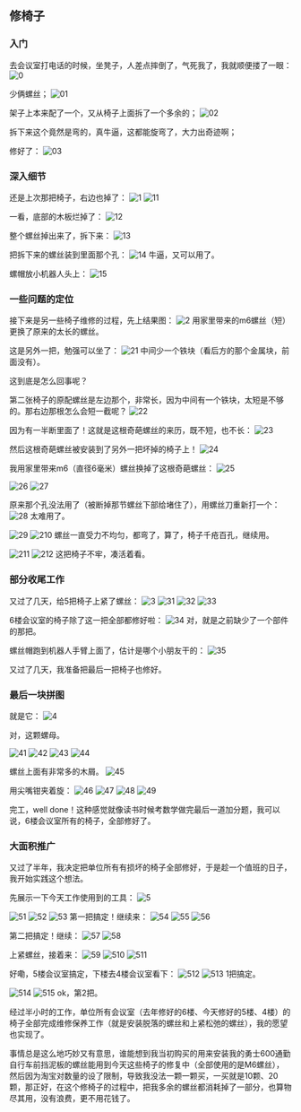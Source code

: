 ## 修椅子
### 入门
去会议室打电话的时候，坐凳子，人差点摔倒了，气死我了，我就顺便搂了一眼：
![0](../images/3-维修家具/07-修椅子/0.webp)

少俩螺丝；
![01](../images/3-维修家具/07-修椅子/01.webp)

架子上本来配了一个，又从椅子上面拆了一个多余的；
![02](../images/3-维修家具/07-修椅子/02.webp)

拆下来这个竟然是弯的，真牛逼，这都能旋弯了，大力出奇迹啊；

修好了：
![03](../images/3-维修家具/07-修椅子/03.webp)

### 深入细节
还是上次那把椅子，右边也掉了：
![1](../images/3-维修家具/07-修椅子/1.webp)
![11](../images/3-维修家具/07-修椅子/11.webp)

一看，底部的木板烂掉了：
![12](../images/3-维修家具/07-修椅子/12.webp)

整个螺丝掉出来了，拆下来：
![13](../images/3-维修家具/07-修椅子/13.webp)

把拆下来的螺丝装到里面那个孔：
![14](../images/3-维修家具/07-修椅子/14.webp)
牛逼，又可以用了。

螺帽放小机器人头上：
![15](../images/3-维修家具/07-修椅子/15.webp)

### 一些问题的定位
接下来是另一些椅子维修的过程，先上结果图：
![2](../images/3-维修家具/07-修椅子/2.webp)
用家里带来的m6螺丝（短）更换了原来的太长的螺丝。

这是另外一把，勉强可以坐了：
![21](../images/3-维修家具/07-修椅子/21.webp)
中间少一个铁块（看后方的那个金属块，前面没有）。

这到底是怎么回事呢？

第二张椅子的原配螺丝是左边那个，非常长，因为中间有一个铁块，太短是不够的。那右边那根怎么会短一截呢？
![22](../images/3-维修家具/07-修椅子/22.webp)

因为有一半断里面了！这就是这根奇葩螺丝的来历，既不短，也不长：
![23](../images/3-维修家具/07-修椅子/23.webp)

然后这根奇葩螺丝被安装到了另外一把坏掉的椅子上！
![24](../images/3-维修家具/07-修椅子/24.webp)

我用家里带来m6（直径6毫米）螺丝换掉了这根奇葩螺丝：
![25](../images/3-维修家具/07-修椅子/25.jpg)

![26](../images/3-维修家具/07-修椅子/26.webp)
![27](../images/3-维修家具/07-修椅子/27.webp)

原来那个孔没法用了（被断掉那节螺丝下部给堵住了），用螺丝刀重新打一个：
![28](../images/3-维修家具/07-修椅子/28.jpg)
太难用了。

![29](../images/3-维修家具/07-修椅子/29.webp)
![210](../images/3-维修家具/07-修椅子/210.webp)
螺丝一直受力不均匀，都弯了，算了，椅子千疮百孔，继续用。

![211](../images/3-维修家具/07-修椅子/211.webp)
![212](../images/3-维修家具/07-修椅子/212.webp)
这把椅子不牢，凑活着看。

### 部分收尾工作
又过了几天，给5把椅子上紧了螺丝：
![3](../images/3-维修家具/07-修椅子/3.webp)
![31](../images/3-维修家具/07-修椅子/31.webp)
![32](../images/3-维修家具/07-修椅子/32.webp)
![33](../images/3-维修家具/07-修椅子/33.webp)

6楼会议室的椅子除了这一把全部都修好啦：
![34](../images/3-维修家具/07-修椅子/34.webp)
对，就是之前缺少了一个部件的那把。

螺丝帽跑到机器人手臂上面了，估计是哪个小朋友干的：
![35](../images/3-维修家具/07-修椅子/35.webp)

又过了几天，我准备把最后一把椅子也修好。

### 最后一块拼图
就是它：
![4](../images/3-维修家具/07-修椅子/4.webp)

对，这颗螺母。

![41](../images/3-维修家具/07-修椅子/41.webp)
![42](../images/3-维修家具/07-修椅子/42.webp)
![43](../images/3-维修家具/07-修椅子/43.webp)
![44](../images/3-维修家具/07-修椅子/44.webp)

螺丝上面有非常多的木屑。
![45](../images/3-维修家具/07-修椅子/45.webp)

用尖嘴钳夹着旋：
![46](../images/3-维修家具/07-修椅子/46.webp)
![47](../images/3-维修家具/07-修椅子/47.webp)
![48](../images/3-维修家具/07-修椅子/48.webp)
![49](../images/3-维修家具/07-修椅子/49.webp)

完工，well done！这种感觉就像读书时候考数学做完最后一道加分题，我可以说，6楼会议室所有的椅子，全部修好了。

### 大面积推广
又过了半年，我决定把单位所有有损坏的椅子全部修好，于是趁一个值班的日子，我开始实践这个想法。

先展示一下今天工作使用到的工具：
![5](../images/3-维修家具/07-修椅子/5.webp)

![51](../images/3-维修家具/07-修椅子/51.webp)
![52](../images/3-维修家具/07-修椅子/52.webp)
![53](../images/3-维修家具/07-修椅子/53.webp)
第一把搞定！继续来：
![54](../images/3-维修家具/07-修椅子/54.webp)
![55](../images/3-维修家具/07-修椅子/55.webp)
![56](../images/3-维修家具/07-修椅子/56.webp)

第二把搞定！继续：
![57](../images/3-维修家具/07-修椅子/57.webp)
![58](../images/3-维修家具/07-修椅子/58.webp)

上紧螺丝，接着来：
![59](../images/3-维修家具/07-修椅子/59.webp)
![510](../images/3-维修家具/07-修椅子/510.webp)
![511](../images/3-维修家具/07-修椅子/511.webp)

好嘞，5楼会议室搞定，下楼去4楼会议室看下：
![512](../images/3-维修家具/07-修椅子/512.webp)
![513](../images/3-维修家具/07-修椅子/513.webp)
1把搞定。

![514](../images/3-维修家具/07-修椅子/514.webp)
![515](../images/3-维修家具/07-修椅子/515.webp)
ok，第2把。

经过半小时的工作，单位所有会议室（去年修好的6楼、今天修好的5楼、4楼）的椅子全部完成维修保养工作（就是安装脱落的螺丝和上紧松弛的螺丝），我的愿望也实现了。

事情总是这么地巧妙又有意思，谁能想到我当初购买的用来安装我的勇士600通勤自行车前挡泥板的螺丝能用到今天这些椅子的修复中（全部使用的是M6螺丝），然后因为淘宝对数量的设了限制，导致我没法一颗一颗买，一买就是10颗、20颗，那正好，在这个修椅子的过程中，把我多余的螺丝都消耗掉了一部分，也算物尽其用，没有浪费，更不用花钱了。
